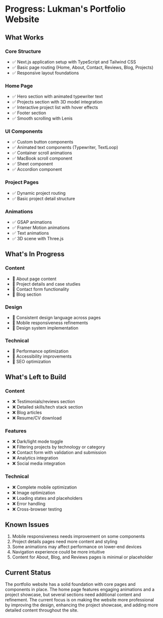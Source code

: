 # Progress: Lukman's Portfolio Website

## What Works

### Core Structure
- ✅ Next.js application setup with TypeScript and Tailwind CSS
- ✅ Basic page routing (Home, About, Contact, Reviews, Blog, Projects)
- ✅ Responsive layout foundations

### Home Page
- ✅ Hero section with animated typewriter text
- ✅ Projects section with 3D model integration
- ✅ Interactive project list with hover effects
- ✅ Footer section
- ✅ Smooth scrolling with Lenis

### UI Components
- ✅ Custom button components
- ✅ Animated text components (Typewriter, TextLoop)
- ✅ Container scroll animations
- ✅ MacBook scroll component
- ✅ Sheet component
- ✅ Accordion component

### Project Pages
- ✅ Dynamic project routing
- ✅ Basic project detail structure

### Animations
- ✅ GSAP animations
- ✅ Framer Motion animations
- ✅ Text animations
- ✅ 3D scene with Three.js

## What's In Progress

### Content
- 🔄 About page content
- 🔄 Project details and case studies
- 🔄 Contact form functionality
- 🔄 Blog section

### Design
- 🔄 Consistent design language across pages
- 🔄 Mobile responsiveness refinements
- 🔄 Design system implementation

### Technical
- 🔄 Performance optimization
- 🔄 Accessibility improvements
- 🔄 SEO optimization

## What's Left to Build

### Content
- ❌ Testimonials/reviews section
- ❌ Detailed skills/tech stack section
- ❌ Blog articles
- ❌ Resume/CV download

### Features
- ❌ Dark/light mode toggle
- ❌ Filtering projects by technology or category
- ❌ Contact form with validation and submission
- ❌ Analytics integration
- ❌ Social media integration

### Technical
- ❌ Complete mobile optimization
- ❌ Image optimization
- ❌ Loading states and placeholders
- ❌ Error handling
- ❌ Cross-browser testing

## Known Issues
1. Mobile responsiveness needs improvement on some components
2. Project details pages need more content and styling
3. Some animations may affect performance on lower-end devices
4. Navigation experience could be more intuitive
5. Content for About, Blog, and Reviews pages is minimal or placeholder

## Current Status
The portfolio website has a solid foundation with core pages and components in place. The home page features engaging animations and a project showcase, but several sections need additional content and refinement. The current focus is on making the website more professional by improving the design, enhancing the project showcase, and adding more detailed content throughout the site. 